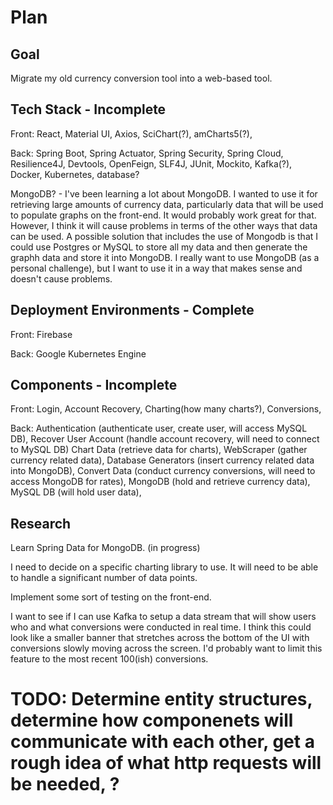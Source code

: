 # Plan

## Goal  

Migrate my old currency conversion tool into a web-based tool. 

## Tech Stack - Incomplete  

Front: React, Material UI, Axios, SciChart(?), amCharts5(?),  

Back: Spring Boot, Spring Actuator, Spring Security, Spring Cloud, Resilience4J, Devtools, OpenFeign, SLF4J, JUnit, Mockito, Kafka(?), Docker, Kubernetes, database? 

MongoDB? - I've been learning a lot about MongoDB. I wanted to use it for retrieving large amounts of currency data, particularly data that will be used to populate graphs on the front-end. It would probably work great for that. However, I think it will cause problems in terms of the other ways that data can be used. A possible solution that includes the use of Mongodb is that I could use Postgres or MySQL to store all my data and then generate the graphh data and store it into MongoDB. I really want to use MongoDB (as a personal challenge), but I want to use it in a way that makes sense and doesn't cause problems. 

## Deployment Environments - Complete  

Front: Firebase

Back: Google Kubernetes Engine 

## Components - Incomplete  

Front: Login, Account Recovery, Charting(how many charts?), Conversions,  

Back: Authentication (authenticate user, create user, will access MySQL DB), Recover User Account (handle account recovery, will need to connect to MySQL DB) Chart Data (retrieve data for charts), WebScraper (gather currency related data), Database Generators (insert currency related data into MongoDB), Convert Data (conduct currency conversions, will need to access MongoDB for rates), MongoDB (hold and retrieve currency data), MySQL DB (will hold user data),  

## Research

Learn Spring Data for MongoDB. (in progress)

I need to decide on a specific charting library to use. It will need to be able to handle a significant number of data points. 

Implement some sort of testing on the front-end. 

I want to see if I can use Kafka to setup a data stream that will show users who and what conversions were conducted in real time. I think this could look like a smaller banner that stretches across the bottom of the UI with conversions slowly moving across the screen. I'd probably want to limit this feature to the most recent 100(ish) conversions. 

# TODO: Determine entity structures, determine how componenets will communicate with each other, get a rough idea of what http requests will be needed, ?